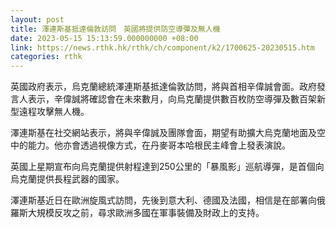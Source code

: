 ```yaml
---
layout: post
title: 澤連斯基抵達倫敦訪問　英國將提供防空導彈及無人機
date: 2023-05-15 15:13:59.000000000 +08:00
link: https://news.rthk.hk/rthk/ch/component/k2/1700625-20230515.htm
categories: rthk
---
```


英國政府表示，烏克蘭總統澤連斯基抵達倫敦訪問，將與首相辛偉誠會面。政府發言人表示，辛偉誠將確認會在未來數月，向烏克蘭提供數百枚防空導彈及數百架新型遠程攻擊無人機。

澤連斯基在社交網站表示，將與辛偉誠及團隊會面，期望有助擴大烏克蘭地面及空中的能力。他亦會透過視像方式，在丹麥哥本哈根民主峰會上發表演說。

英國上星期宣布向烏克蘭提供射程達到250公里的「暴風影」巡航導彈，是首個向烏克蘭提供長程武器的國家。

澤連斯基近日在歐洲旋風式訪問，先後到意大利、德國及法國，相信是在部署向俄羅斯大規模反攻之前，尋求歐洲多國在軍事裝備及財政上的支持。
